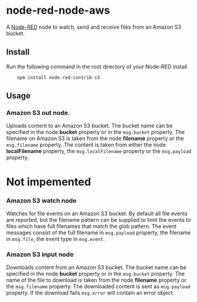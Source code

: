 node-red-node-aws
=================

A <a href="http://nodered.org" target="_new">Node-RED</a> node to watch, send
and receive files from an Amazon S3 bucket.

Install
-------

Run the following command in the root directory of your Node-RED install

        npm install node-red-contrib-s3

Usage
-----

### Amazon S3 out node.

Uploads content to an Amazon S3 bucket. The bucket name can be specified in the
node <b>bucket</b> property or in the `msg.bucket` property. The filename on
Amazon S3 is taken from the node <b>filename</b> property or the
`msg.filename` property. The content is taken from either the node
<b>localFilename</b> property, the `msg.localFilename` property or
the `msg.payload` property.

# Not impemented

### Amazon S3 watch node

Watches for file events on an Amazon S3 bucket. By default all
file events are reported, but the filename pattern can be supplied
to limit the events to files which have full filenames that match
the glob pattern. The event messages consist of the full filename
in `msg.payload` property, the filename in `msg.file`,
the event type in `msg.event`.

### Amazon S3 input node

Downloads content from an Amazon S3 bucket. The bucket name can be specified in
the node **bucket** property or in the `msg.bucket` property.
The name of the file to download is taken from the node <b>filename</b> property
or the `msg.filename` property. The downloaded content is sent as `msg.payload`
property. If the download fails `msg.error` will contain an error object.
